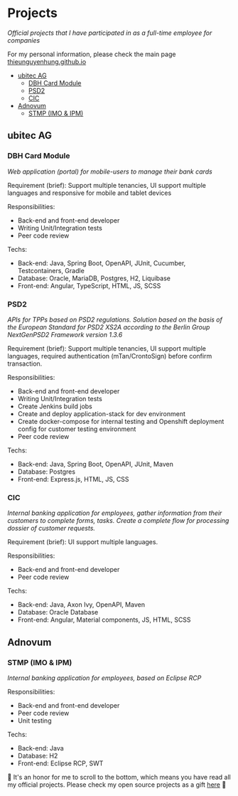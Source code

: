 # Projects
*Official projects that I have participated in as a full-time employee for companies*<br>

For my personal information, please check the main page [thieunguyenhung.github.io](https://thieunguyenhung.github.io/)<br>

- [ubitec AG](#ubitec-ag)
  - [DBH Card Module](#dbh-card-module)
  - [PSD2](#psd2)
  - [CIC](#cic)
- [Adnovum](#adnovum)
  - [STMP (IMO & IPM)](#stmp-imo--ipm)

## ubitec AG
### DBH Card Module
*Web application (portal) for mobile-users to manage their bank cards*<br>

Requirement (brief): Support multiple tenancies, UI support multiple languages and responsive for mobile and tablet devices

Responsibilities:
- Back-end and front-end developer
- Writing Unit/Integration tests
- Peer code review

Techs:
- Back-end: Java, Spring Boot, OpenAPI, JUnit, Cucumber, Testcontainers, Gradle
- Database: Oracle, MariaDB, Postgres, H2, Liquibase
- Front-end: Angular, TypeScript, HTML, JS, SCSS

### PSD2
*APIs for TPPs based on PSD2 regulations. Solution based on the basis of the European Standard for PSD2 XS2A according to the Berlin Group NextGenPSD2 Framework version 1.3.6*<br>

Requirement (brief): Support multiple tenancies, UI support multiple languages, required authentication (mTan/CrontoSign) before confirm transaction.

Responsibilities:
- Back-end and front-end developer
- Writing Unit/Integration tests
- Create Jenkins build jobs
- Create and deploy application-stack for dev environment
- Create docker-compose for internal testing and Openshift deployment config for customer testing environment
- Peer code review

Techs:
- Back-end: Java, Spring Boot, OpenAPI, JUnit, Maven
- Database: Postgres
- Front-end: Express.js, HTML, JS, CSS

### CIC
*Internal banking application for employees, gather information from their customers to complete forms, tasks. Create a complete flow for processing dossier of customer requests.*<br>

Requirement (brief): UI support multiple languages.

Responsibilities:
- Back-end and front-end developer
- Peer code review

Techs:
- Back-end: Java, Axon Ivy, OpenAPI, Maven
- Database: Oracle Database
- Front-end: Angular, Material components, JS, HTML, SCSS

## Adnovum
### STMP (IMO & IPM)
*Internal banking application for employees, based on Eclipse RCP*<br>

Responsibilities:
- Back-end and front-end developer
- Peer code review
- Unit testing

Techs:
- Back-end: Java
- Database: H2
- Front-end: Eclipse RCP, SWT


🎉 It's an honor for me to scroll to the bottom, which means you have read all my official projects. Please check my open source projects as a gift [here](http://bitly.com/98K8eH) 🎁
